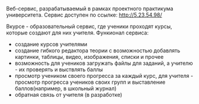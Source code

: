 Веб-сервис, разрабатываемый в рамках проектного практикума университета. Сервис доступен по ссылке: http://5.23.54.98/

Вкурсе - образовательный сервис, где ученики проходят курсы, которые создают для них учителя. Функионал сервиса:
  - создание курсов учителями
  - создание гибкого редактора теории с возможностью добавлять картинки, таблицы, видео, изображения, списки и прочее
  - возможность для учеников загружать файлы для заданий, а учителю - их проверять и выствлять баллы
  - просмотр учеником своего прогресса за каждый курс, для учителя - просмотр прогресса учеников своих групп и выставление баллов(например, в школьный журнал)
  - обратная связь от учителя (в разработке)
